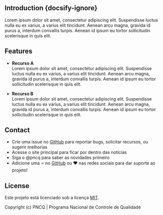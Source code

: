 ## Introduction {docsify-ignore}

Lorem ipsum dolor sit amet, consectetur adipiscing elit. Suspendisse luctus nulla eu ex varius, a varius elit tincidunt. Aenean arcu magna, gravida id purus a, interdum convallis turpis. Aenean id ipsum eu tortor sollicitudin scelerisque in quis elit.

## Features

- **Recurso A**  
Lorem ipsum dolor sit amet, consectetur adipiscing elit. Suspendisse luctus nulla eu ex varius, a varius elit tincidunt. Aenean arcu magna, gravida id purus a, interdum convallis turpis. Aenean id ipsum eu tortor sollicitudin scelerisque in quis elit.

- **Recurso B**  
Lorem ipsum dolor sit amet, consectetur adipiscing elit. Suspendisse luctus nulla eu ex varius, a varius elit tincidunt. Aenean arcu magna, gravida id purus a, interdum convallis turpis. Aenean id ipsum eu tortor sollicitudin scelerisque in quis elit.

## Contact

- Crie uma issue no [GitHub](https://github.com/celsojr-pncq/pncq-docs) para reportar bugs, solicitar recursos, ou sugerir melhorias
- Acesse o site principal para ficar por dentro das notícias
- Siga o @pncq para saber as novidades primeiro
- Adicione uma ⭐️ no [GitHub](https://github.com/celsojr-pncq/pncq-docs) ou ❤️ nas redes sociais para dar suporte ao projeto!

## License

Este projeto está licenciado sob a licença [MIT](https://github.com/celsojr-pncq/pncq-docs/blob/master/LICENSE).

Copyright (c) PNCQ | Programa Nacional de Controle de Qualidade